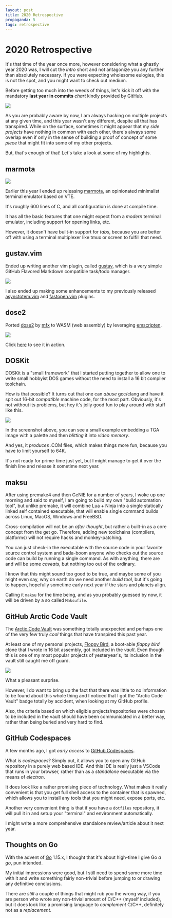 ```yaml
---
layout: post
title: 2020 Retrospective
propaganda: 5
tags: retrospective
---
```

2020 Retrospective
==================
It's that time of the year once more, however considering what a ghastly year
2020 was, I will cut the _intro_ short and not antagonize you any further than
absolutely necessary. If you were expecting wholesome eulogies, this is not the
spot, and you might want to check out medium.

Before getting too much into the weeds of things, let's kick it off with the
mandatory **last year in commits** _chart_ kindly provided by GitHub.

![][0]

As you are probably aware by now, I am always hacking on multiple projects at
any given time, and this year wasn't any different, despite all that has
transpired. While on the surface, sometimes it might appear that my _side
projects_ have nothing in common with each other, there's always some overlap
even if only in the sense of building a proof of concept of some _piece_ that
might fit into some of my other projects.

But, that's enough of that! Let's take a look at some of my highlights.

marmota
-------
![][500]

Earlier this year I ended up releasing [marmota][1], an opinionated
minimalist terminal emulator based on VTE.

It's roughly 600 lines of C, and all configuration is done at compile time.

It has all the basic features that one might expect from a *modern* terminal
emulator, including support for opening links, etc.

However, it doesn't have built-in support for _tabs_, because you are better off
with using a terminal multiplexer like tmux or screen to fulfill that need.

gustav.vim
----------
Ended up writing another vim plugin, called [gustav][2], which is a very simple
GitHub Flavored Markdown compatible task/todo manager.

![][100]

I also ended up making some enhancements to my previously released [asynctotem.vim][3]
and [fastopen.vim][4] plugins.

dose2
-----
Ported [dose2][5] by [mfx][6] to WASM (web assembly) by leveraging [emscripten][8].

![][200]

Click [here][7] to see it in action.

DOSKit
------
DOSKit is a "small framework" that I started putting together to allow one to
write small hobbyist DOS games without the need to install a 16 bit compiler
toolchain.

How is that possible? It turns out that one can _abuse_ gcc/clang and have it
spit out 16-bit _compatible_ machine code, for the most part. Obviously, it's
not without its problems, but hey it's jolly good fun to play around with stuff
like this.

![][300]

In the screenshot above, you can see a small example embedding a TGA image with
a palette and then _blitting_ it into _video memory_.

And yes, it _produces_ .COM files, which makes things more fun, because you have
to limit yourself to 64K.

It's not ready for prime-time just yet, but I might manage to get it over the
finish line and release it sometime next year.

maksu
-----
After using premake4 and then GeNIE for a number of years, I woke up one morning
and said to myself, I am going to build my own "build automation tool", but
unlike premake, it will combine Lua + Ninja into a single statically linked self
contained executable, that will enable single command builds across Linux,
MacOS, Windows and FreeBSD.

Cross-compilation will not be an _after thought_, but rather a built-in as a
core concept from the get go. Therefore, adding new toolchains (compilers,
platforms) will not require hacks and monkey-patching.

You can just check-in the executable with the source code in your favorite
source control system and bada-boom anyone who checks out the source code can
build by running a single command. As with anything, there are and will be some
_caveats_, but nothing too out of the ordinary.

I know that this might sound too good to be true, and maybe some of you might
even say, why on earth do we need another _build tool_, but it's going to
happen, hopefully sometime early next year if the stars and planets align.

Calling it `maksu` for the time being, and as you probably guessed by now, it
will be driven by a so called `Maksufile`.

GitHub Arctic Code Vault
-----------------------
The [Arctic Code Vault][9] was something totally unexpected and perhaps one of
the very few truly _cool_ things that have transpired this past year.

At least one of my personal projects, [Floppy Bird][10], a boot-able _flappy bird_
clone that I wrote in 16 bit assembly, got included in the _vault_. Even though
this is one of my most popular projects of yesteryear's, its inclusion in the
vault still caught me off guard.

![][400]

What a pleasant surprise.

However, I do want to bring up the fact that there was little to no information
to be found about this whole thing and I noticed that I got the "Arctic Code
Vault" badge totally by accident, when looking at my GitHub profile.

Also, the criteria based on which eligible projects/repositories were chosen to
be included in the vault should have been communicated in a better way, rather
than being buried and very hard to find.

GitHub Codespaces
-----------------
A few months ago, I got _early access_ to [GitHub Codespaces][11].

What is _codespaces_? Simply put, it allows you to open any GitHub repository in
a purely web based IDE. And this IDE is really just a VSCode that runs in your
browser, rather than as a _standalone_ executable via the means of _electron_.

It does look like a rather promising piece of technology. What makes it really
convenient is that you get full shell access to the container that is spawned,
which allows you to install any tools that you might need, expose ports, etc.

Another very convenient thing is that if you have a `dotfiles` repository, it
will pull it in and setup your "terminal" and environment automatically.

I might write a more comprehensive standalone review/article about it next year.

Thoughts on Go
--------------
With the advent of [Go][12] 1.15.x, I thought that it's about high-time I give Go _a
go_, pun intended.

My initial impressions were good, but I still need to spend some more time with
it and write something fairly non-trivial before jumping to or drawing any
definitive conclusions.

There are _still_ a couple of things that might rub you the wrong way, if you
are person who wrote any non-trivial amount of C/C++ (myself included), but it
does look like a promising language to _complement_ C/C++, definitely not as a
_replacement_.

[0]: /media/github/2020.png
[1]: https://github.com/icebreaker/marmota
[2]: https://github.com/icebreaker/gustav.vim
[3]: https://github.com/icebreaker/asynctotem.vim
[4]: https://github.com/icebreaker/fastopen.vim
[5]: https://www.pouet.net/prod.php?which=3289
[6]: http://mfx.scene.org/
[7]: /dose2
[8]: https://emscripten.org
[9]: https://archiveprogram.github.com/
[10]: https://github.com/icebreaker/floppybird
[11]: https://github.com/features/codespaces
[12]: https://golang.org/
[100]: /media/2020/gustav.gif
[200]: /media/2020/dose2.png
[300]: /media/2020/doskit.png
[400]: /media/games/floppybirdos.gif
[500]: /media/2020/marmota_red.png

